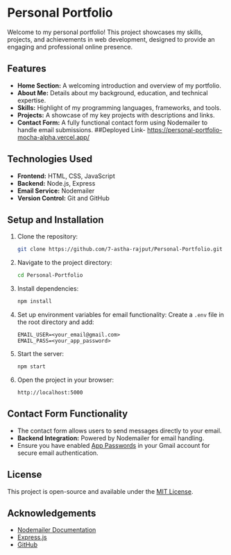 # Personal Portfolio

Welcome to my personal portfolio! This project showcases my skills, projects, and achievements in web development, designed to provide an engaging and professional online presence.

## Features

- **Home Section:** A welcoming introduction and overview of my portfolio.
- **About Me:** Details about my background, education, and technical expertise.
- **Skills:** Highlight of my programming languages, frameworks, and tools.
- **Projects:** A showcase of my key projects with descriptions and links.
- **Contact Form:** A fully functional contact form using Nodemailer to handle email submissions.
##Deployed Link- https://personal-portfolio-mocha-alpha.vercel.app/

## Technologies Used

- **Frontend:** HTML, CSS, JavaScript
- **Backend:** Node.js, Express
- **Email Service:** Nodemailer
- **Version Control:** Git and GitHub

## Setup and Installation

1. Clone the repository:
   ```bash
   git clone https://github.com/7-astha-rajput/Personal-Portfolio.git
   ```

2. Navigate to the project directory:
   ```bash
   cd Personal-Portfolio
   ```

3. Install dependencies:
   ```bash
   npm install
   ```

4. Set up environment variables for email functionality:
   Create a `.env` file in the root directory and add:
   ```env
   EMAIL_USER=<your_email@gmail.com>
   EMAIL_PASS=<your_app_password>
   ```

5. Start the server:
   ```bash
   npm start
   ```

6. Open the project in your browser:
   ```
   http://localhost:5000
   ```

## Contact Form Functionality

- The contact form allows users to send messages directly to your email.
- **Backend Integration:** Powered by Nodemailer for email handling.
- Ensure you have enabled [App Passwords](https://support.google.com/accounts/answer/185833?hl=en) in your Gmail account for secure email authentication.

## License

This project is open-source and available under the [MIT License](LICENSE).

## Acknowledgements

- [Nodemailer Documentation](https://nodemailer.com/about/)
- [Express.js](https://expressjs.com/)
- [GitHub](https://github.com/)
